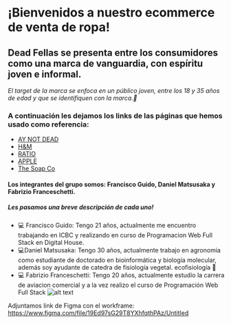 # ¡Bienvenidos a nuestro ecommerce de venta de ropa!
## Dead Fellas se presenta entre los consumidores como una marca de vanguardia, con espíritu joven e informal. 
*El target de la marca se enfoca en un público joven, entre los 18 y 35 años de edad y que se identifiquen con la marca.🤘*
### A continuación les dejamos los links de las páginas que hemos usado como referencia: 
* [AY NOT DEAD](http:/www.aynotdead.com)
* [H&M](https://www2.hm.com/es_us/hombre/productos/camisetas-con-sin-mangas.html)
* [RATIO](https://ratiocoffee.com/)
* [APPLE](https://www.apple.com/la/)
* [The Soap Co](https://thesoapco.org/)

#### Los integrantes del grupo somos: Francisco Guido, Daniel Matsusaka y Fabrizio Franceschetti.
##### Les pasamos una breve descripción de cada uno!
* 💻 Francisco Guido: Tengo 21 años, actualmente me encuentro trabajando en ICBC y realizando en curso de Programacion Web Full Stack en Digital House.
* 💻Daniel Matsusaka: Tengo 30 años, actualmente trabajo en agronomia como estudiante de doctorado en bioinformática y biología molecular, además soy ayudante de catedra de fisiología vegetal. ecofisiología 🌳
* 💻 Fabrizio Franceschetti: Tengo 20 años, actualmente estudio la carrera de aviacion comercial y a la vez realizo el curso de Programación Web Full Stack
![alt text](https://www.digitalhouse.com/ar/logo-DH.png)



Adjuntamos link de Figma con el workframe: https://www.figma.com/file/19Ed97sG29T8YXhfqthPAz/Untitled
